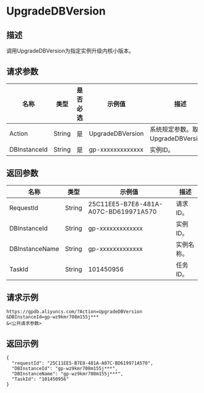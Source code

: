# UpgradeDBVersion

## 描述

调用UpgradeDBVersion为指定实例升级内核小版本。

## 请求参数

|名称|类型|是否必选|示例值|描述|
|--|--|----|---|--|
|Action|String|是|UpgradeDBVersion|系统规定参数。取值：UpgradeDBVersion。|
|DBInstanceId|String|是|gp-xxxxxxxxxxxxx|实例ID。|

## 返回参数

|名称|类型|示例值|描述|
|--|--|---|--|
|RequestId|String|25C11EE5-B7E8-481A-A07C-BD619971A570|请求ID。|
|DBInstanceId|String|gp-xxxxxxxxxxxxx|实例ID。|
|DBInstanceName|String|gp-xxxxxxxxxxxxx|实例名称。|
|TaskId|String|101450956|任务ID。|

## 请求示例

```
https://gpdb.aliyuncs.com/?Action=UpgradeDBVersion
&DBInstanceId=gp-wz9kmr708m155j***
&<公共请求参数>
```

## 返回示例

```
{
  "requestId": "25C11EE5-B7E8-481A-A07C-BD619971A570",
  "DBInstanceId": "gp-wz9kmr708m155j***",
  "DBInstanceName": "gp-wz9kmr708m155j***",
  "TaskId": "101450956"
}
```

